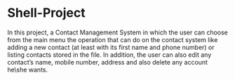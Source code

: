 # Shell-Project
In this project, a Contact Management System in which the user can choose from the main menu the operation that can do on the contact system like adding a new contact (at least with its first name and phone number) or listing contacts stored in the file. In addition, the user can also edit any contact’s name, mobile number, address and also delete any account he\she wants.
